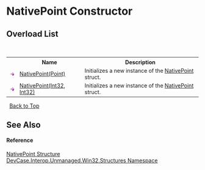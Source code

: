 # NativePoint Constructor 
 


## Overload List
&nbsp;<table><tr><th></th><th>Name</th><th>Description</th></tr><tr><td>![Public method](media/pubmethod.gif "Public method")</td><td><a href="M_DevCase_Interop_Unmanaged_Win32_Structures_NativePoint__ctor">NativePoint(Point)</a></td><td>
Initializes a new instance of the <a href="T_DevCase_Interop_Unmanaged_Win32_Structures_NativePoint">NativePoint</a> struct.</td></tr><tr><td>![Public method](media/pubmethod.gif "Public method")</td><td><a href="M_DevCase_Interop_Unmanaged_Win32_Structures_NativePoint__ctor_1">NativePoint(Int32, Int32)</a></td><td>
Initializes a new instance of the <a href="T_DevCase_Interop_Unmanaged_Win32_Structures_NativePoint">NativePoint</a> struct.</td></tr></table>&nbsp;
<a href="#nativepoint-constructor">Back to Top</a>

## See Also


#### Reference
<a href="T_DevCase_Interop_Unmanaged_Win32_Structures_NativePoint">NativePoint Structure</a><br /><a href="N_DevCase_Interop_Unmanaged_Win32_Structures">DevCase.Interop.Unmanaged.Win32.Structures Namespace</a><br />